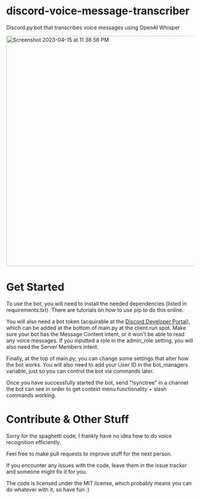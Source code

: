 # discord-voice-message-transcriber
Discord.py bot that transcribes voice messages using OpenAI Whisper

<img width="618" alt="Screenshot 2023-04-15 at 11 38 56 PM" src="https://user-images.githubusercontent.com/44641166/232242082-af33cc32-e479-4bf8-aef6-80e6f3453226.png">

# Get Started

To use the bot, you will need to install the needed dependencies (listed in requirements.txt). There are tutorials on how to use pip to do this online.

You will also need a bot token (acquirable at the [Discord Developer Portal](https://discord.com/developers/applications)), which can be added at the bottom of main.py at the client.run spot. Make sure your bot has the Message Content intent, or it won't be able to read any voice messages. If you inputted a role in the admin_role setting, you will also need the Server Members intent.

Finally, at the top of main.py, you can change some settings that alter how the bot works. You will also need to add your User ID in the bot_managers variable, just so you can control the bot via commands later.

Once you have successfully started the bot, send "!synctree" in a channel the bot can see in order to get context menu functionality + slash commands working.

# Contribute & Other Stuff

Sorry for the spaghetti code, I frankly have no idea how to do voice recognition efficiently.

Feel free to make pull requests to improve stuff for the next person.

If you encounter any issues with the code, leave them in the issue tracker and someone might fix it for you.

The code is licensed under the MIT license, which probably means you can do whatever with it, so have fun :)
